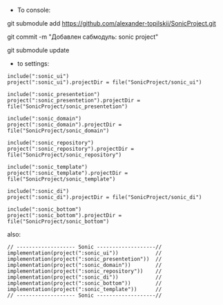 - To console:
  
 git submodule add https://github.com/alexander-topilskii/SonicProject.git

 git commit -m "Добавлен сабмодуль: sonic project"

 git submodule update

- to settings:
```
include(":sonic_ui")
project(":sonic_ui").projectDir = file("SonicProject/sonic_ui")

include(":sonic_presentetion")
project(":sonic_presentetion").projectDir = file("SonicProject/sonic_presentetion")

include(":sonic_domain")
project(":sonic_domain").projectDir = file("SonicProject/sonic_domain")

include(":sonic_repository")
project(":sonic_repository").projectDir = file("SonicProject/sonic_repository")

include(":sonic_template")
project(":sonic_template").projectDir = file("SonicProject/sonic_template")

include(":sonic_di")
project(":sonic_di").projectDir = file("SonicProject/sonic_di")

include(":sonic_bottom")
project(":sonic_bottom").projectDir = file("SonicProject/sonic_bottom")
```
also:
```
// ------------------- Sonic -------------------//
implementation(project(":sonic_ui"))            //
implementation(project(":sonic_presentetion"))  //
implementation(project(":sonic_domain"))        //
implementation(project(":sonic_repository"))    //
implementation(project(":sonic_di"))            //
implementation(project(":sonic_bottom"))        //
implementation(project(":sonic_template"))      //
// ------------------- Sonic -------------------//
```